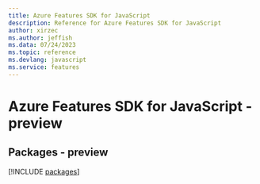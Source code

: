 ```yaml
---
title: Azure Features SDK for JavaScript
description: Reference for Azure Features SDK for JavaScript
author: xirzec
ms.author: jeffish
ms.data: 07/24/2023
ms.topic: reference
ms.devlang: javascript
ms.service: features
---
```

# Azure Features SDK for JavaScript - preview
## Packages - preview
[!INCLUDE [packages](features-index.md)]